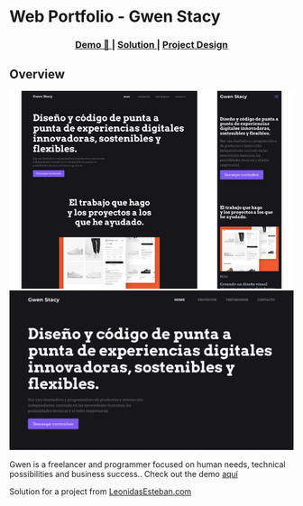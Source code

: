 # Web Portfolio - Gwen Stacy

<div align="center">
  <h3>
    <a href="https://fabiola29298.github.io/portfolio-gwen/">
      Demo 📱
    </a>
    <span> | </span>
    <a href="https://github.com/fabiola29298/portfolio-gwen">
      Solution
    </a>
    <span> | </span>
    <a href="https://leonidasesteban.com/proyectos/portafolio-gwen">
      Project Design
    </a>
  </h3>
</div>

## Overview

![screenshot-elisa](/img/overview1.jpg)
![screenshot-mobile](/img/overview2.jpg)


Gwen is a freelancer and programmer focused on human needs, technical possibilities and business success.. Check out the demo [aquí](https://fabiola29298.github.io/portfolio-gwen/)

Solution for a project from [LeonidasEsteban.com](https://leonidasesteban.com/proyectos)
